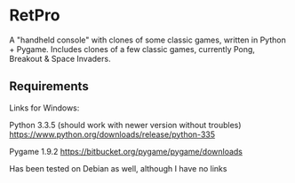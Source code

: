 RetPro
======

A "handheld console" with clones of some classic games, written in Python + Pygame.
Includes clones of a few classic games, currently Pong, Breakout & Space Invaders.


Requirements
------------

Links for Windows:

Python 3.3.5 (should work with newer version without troubles)
https://www.python.org/downloads/release/python-335

Pygame 1.9.2
https://bitbucket.org/pygame/pygame/downloads

Has been tested on Debian as well, although I have no links